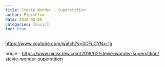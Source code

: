 ```yaml
---
title: Stevie Wonder - Superstition
author: PipisCrew
date: 2018-02-08
categories: [music]
toc: true
---
```


https://www.youtube.com/watch?v=0CFuCYNx-1g

origin - https://www.pipiscrew.com/2018/02/stevie-wonder-superstition/ stevie-wonder-superstition